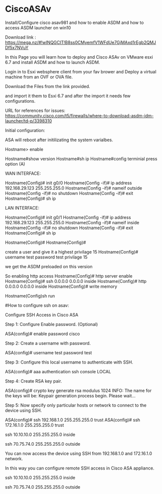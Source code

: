 # CiscoASAv
Install/Configure cisco asav981 and how to enable ASDM and how to access ASDM launcher on win10

Download link : https://mega.nz/#!wINQGCIT!B8ss0CMyemfV1WFdUe7GjMAxd1rEgb2QMJDf5x7NVuY 

In this Page you will learn how to deploy and Cisco ASAv on VMware esxi 6.7 and install ASDM and how to launch ASDM.

Login in to Esxi websphere client from your fav brower and Deploy a virtual machine from an OVF or OVA file.

Download the Files from the link provided.

and import it them to Esxi 6.7 and after the import it needs few configurations.

URL for references for issues: https://community.cisco.com/t5/firewalls/where-to-download-asdm-idm-launcher/td-p/3398310





Initial configuration:

ASA will reboot after initilizating the system varialbes.

Hostname> enable

Hostname#show version
Hostname#sh ip
Hostname#config terminial  press option (A)


WAN INTERFACE:

Hostname(Config)# init g0/0
Hostname(Config -if)# ip address  192.168.29.123 255.255.255.0
Hostname(Config -if)#  nameif outside
Hostname(Config -if)# no shutdown
Hostname(Config -if)# exit
Hostname(Config)# sh ip 

LAN INTERFACE:

Hostname(Config)# init g0/1
Hostname(Config -if)# ip address  192.168.29.123 255.255.255.0
Hostname(Config -if)#  nameif inside
Hostname(Config -if)# no shutdown
Hostname(Config -if)# exit
Hostname(Config)# sh ip 





Hostname(Config)# 
Hostname(Config)# 

create a user and give it a highest privilage 15 
Hostname(Config)# username test password test privilage 15 

we get the ASDM preloaded on this version 

So enabling http access
Hostname(Config)# http server enable
Hostname(Config)# ssh 0.0.0.0 0.0.0.0 inside 
Hostname(Config)# http 0.0.0.0 0.0.0.0 inside 
Hostname(Config)# write memory 


Hostname(Config)sh run




#How to configure ssh on asav:

Configure SSH Access in Cisco ASA

Step 1: Configure Enable password. (Optional)

ASA(config)# enable password cisco

Step 2: Create a username with password.

ASA(config)# username test password test

Step 3: Configure this local username to authenticate with SSH.

ASA(config)# aaa authentication ssh console LOCAL

Step 4: Create RSA key pair.

ASA(config)# crypto key generate rsa modulus 1024
INFO: The name for the keys will be: 
Keypair generation process begin. Please wait...

Step 5: Now specify only particular hosts or network to connect to the device using SSH.

ASA(config)# ssh 192.168.1.0 255.255.255.0 trust
ASA(config)# ssh 172.16.1.0 255.255.255.0 trust

ssh 10.10.10.0 255.255.255.0 inside

ssh 70.75.74.0 255.255.255.0 outside


You can now access the device using SSH from 192.168.1.0 and 172.16.1.0 network.

In this way you can configure remote SSH access in Cisco ASA appliance.

ssh 10.10.10.0 255.255.255.0 inside

ssh 70.75.74.0 255.255.255.0 outside
